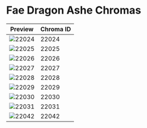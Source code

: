 # Fae Dragon Ashe Chromas

| Preview | Chroma ID |
|---------|-----------|
| ![22024](https://raw.communitydragon.org/latest/plugins/rcp-be-lol-game-data/global/default/v1/champion-chroma-images/22/22024.png) | 22024 |
| ![22025](https://raw.communitydragon.org/latest/plugins/rcp-be-lol-game-data/global/default/v1/champion-chroma-images/22/22025.png) | 22025 |
| ![22026](https://raw.communitydragon.org/latest/plugins/rcp-be-lol-game-data/global/default/v1/champion-chroma-images/22/22026.png) | 22026 |
| ![22027](https://raw.communitydragon.org/latest/plugins/rcp-be-lol-game-data/global/default/v1/champion-chroma-images/22/22027.png) | 22027 |
| ![22028](https://raw.communitydragon.org/latest/plugins/rcp-be-lol-game-data/global/default/v1/champion-chroma-images/22/22028.png) | 22028 |
| ![22029](https://raw.communitydragon.org/latest/plugins/rcp-be-lol-game-data/global/default/v1/champion-chroma-images/22/22029.png) | 22029 |
| ![22030](https://raw.communitydragon.org/latest/plugins/rcp-be-lol-game-data/global/default/v1/champion-chroma-images/22/22030.png) | 22030 |
| ![22031](https://raw.communitydragon.org/latest/plugins/rcp-be-lol-game-data/global/default/v1/champion-chroma-images/22/22031.png) | 22031 |
| ![22042](https://raw.communitydragon.org/latest/plugins/rcp-be-lol-game-data/global/default/v1/champion-chroma-images/22/22042.png) | 22042 |